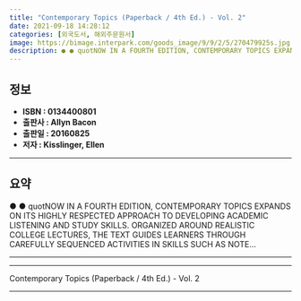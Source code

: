 ```yaml
---
title: "Contemporary Topics (Paperback / 4th Ed.) - Vol. 2"
date: 2021-09-18 14:28:12
categories: [외국도서, 해외주문원서]
image: https://bimage.interpark.com/goods_image/9/9/2/5/270479925s.jpg
description: ● ● quotNOW IN A FOURTH EDITION, CONTEMPORARY TOPICS EXPANDS ON ITS HIGHLY RESPECTED APPROACH TO DEVELOPING ACADEMIC LISTENING AND STUDY SKILLS. ORGANIZED AR
---
```


## **정보**

- **ISBN : 0134400801**
- **출판사 : Allyn   Bacon**
- **출판일 : 20160825**
- **저자 : Kisslinger, Ellen**

------



## **요약**

●  ●  quotNOW IN A FOURTH EDITION, CONTEMPORARY TOPICS  EXPANDS ON ITS HIGHLY RESPECTED APPROACH TO DEVELOPING ACADEMIC LISTENING AND STUDY SKILLS.
ORGANIZED AROUND REALISTIC COLLEGE LECTURES, THE TEXT GUIDES LEARNERS THROUGH CAREFULLY SEQUENCED ACTIVITIES IN SKILLS SUCH AS NOTE... 

------



------


Contemporary Topics (Paperback / 4th Ed.) - Vol. 2 

------


